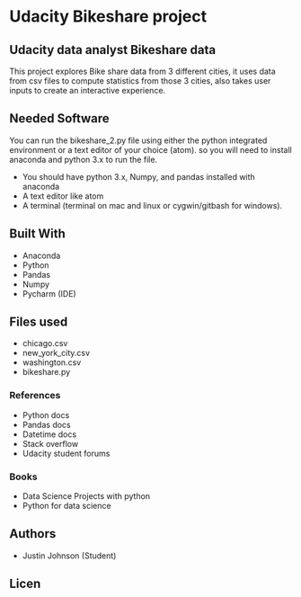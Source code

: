 # Udacity Bikeshare project

## Udacity data analyst Bikeshare data

This project explores Bike share data from 3 different cities, it uses data 
from csv files to compute statistics from those 3 cities, also takes user inputs to create an interactive experience.

## Needed Software 

You can run the bikeshare_2.py file using either the python integrated environment or a text editor of your choice (atom).
so you will need to install anaconda and python 3.x to run the file.

- You should have python 3.x, Numpy, and pandas installed with anaconda
- A text editor like atom 
- A terminal (terminal on mac and linux or cygwin/gitbash for windows).

## Built With 

- Anaconda
- Python 
- Pandas
- Numpy
- Pycharm (IDE)

## Files used 

- chicago.csv
- new_york_city.csv
- washington.csv
- bikeshare.py

### References 
- Python docs 
- Pandas docs 
- Datetime docs 
- Stack overflow 
- Udacity student forums

### Books
- Data Science Projects with python
- Python for data science

## Authors

- Justin Johnson (Student)

## Licen